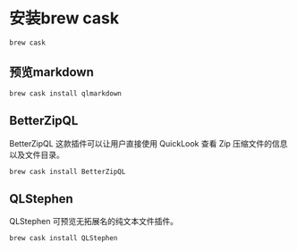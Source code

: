 # 安装brew cask

```
brew cask
```

## 预览markdown

```
brew cask install qlmarkdown
```

## BetterZipQL

BetterZipQL 这款插件可以让用户直接使用 QuickLook 查看 Zip 压缩文件的信息以及文件目录。

```
brew cask install BetterZipQL
```

## QLStephen

QLStephen 可预览无拓展名的纯文本文件插件。

```
brew cask install QLStephen
```



